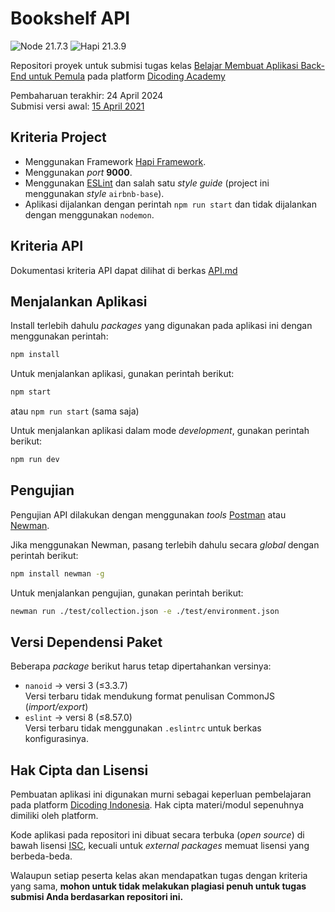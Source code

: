 # Bookshelf API

![Node 21.7.3](https://img.shields.io/badge/Node-21.7.3-brightgreen.svg?style=flat-square)
![Hapi 21.3.9](https://img.shields.io/badge/Hapi-21.3.9-orange.svg?style=flat-square)

Repositori proyek untuk submisi tugas kelas [Belajar Membuat Aplikasi Back-End untuk Pemula](dicoding.com/academies/261) pada platform [Dicoding Academy](dicoding.com)

Pembaharuan terakhir: 24 April 2024<br>
Submisi versi awal: [15 April 2021](https://github.com/yogaperdana/Dicoding-Bookshelf-API/tree/sub2021)

## Kriteria Project

- Menggunakan Framework [Hapi Framework](hapi.dev).
- Menggunakan _port_ **9000**.
- Menggunakan [ESLint](eslint.org) dan salah satu _style guide_ (project ini menggunakan _style_ `airbnb-base`).
- Aplikasi dijalankan dengan perintah `npm run start` dan tidak dijalankan dengan menggunakan `nodemon`.

## Kriteria API

Dokumentasi kriteria API dapat dilihat di berkas [API.md](./API.md)

## Menjalankan Aplikasi

Install terlebih dahulu _packages_ yang digunakan pada aplikasi ini dengan menggunakan perintah:
```sh
npm install
```

Untuk menjalankan aplikasi, gunakan perintah berikut:
```sh
npm start
```
atau `npm run start` (sama saja)

Untuk menjalankan aplikasi dalam mode _development_, gunakan perintah berikut:
```sh
npm run dev
```

## Pengujian

Pengujian API dilakukan dengan menggunakan _tools_ [Postman](https://www.postman.com) atau [Newman](https://github.com/postmanlabs/newman).

Jika menggunakan Newman, pasang terlebih dahulu secara _global_ dengan perintah berikut:
```sh
npm install newman -g
```

Untuk menjalankan pengujian, gunakan perintah berikut:
```sh
newman run ./test/collection.json -e ./test/environment.json
```

## Versi Dependensi Paket

Beberapa _package_ berikut harus tetap dipertahankan versinya:
* `nanoid` &rarr; versi 3 (&leq;3.3.7)<br>
   Versi terbaru tidak mendukung format penulisan CommonJS (_import/export_)
* `eslint` &rarr; versi 8 (&leq;8.57.0)<br>
   Versi terbaru tidak menggunakan `.eslintrc` untuk berkas konfigurasinya.

## Hak Cipta dan Lisensi

Pembuatan aplikasi ini digunakan murni sebagai keperluan pembelajaran pada platform [Dicoding Indonesia](dicoding.com). Hak cipta materi/modul sepenuhnya dimiliki oleh platform.

Kode aplikasi pada repositori ini dibuat secara terbuka (_open source_) di bawah lisensi [ISC](isc.org/licenses), kecuali untuk _external packages_ memuat lisensi yang berbeda-beda.

Walaupun setiap peserta kelas akan mendapatkan tugas dengan kriteria yang sama, **mohon untuk tidak melakukan plagiasi penuh untuk tugas submisi Anda berdasarkan repositori ini.**
